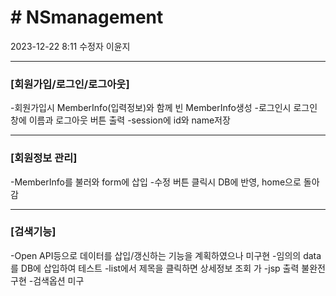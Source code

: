 ﻿<h1># NSmanagement</h1>
2023-12-22 8:11 수정자 이윤지<br>
<hr>

<h3>[회원가입/로그인/로그아웃]<br></h3>
-회원가입시 MemberInfo(입력정보)와 함께 빈 MemberInfo생성
-로그인시 로그인 창에 이름과 로그아웃 버튼 출력
-session에 id와 name저장
<hr>

<h3>[회원정보 관리]<br></h3>
-MemberInfo를 불러와 form에 삽입
-수정 버튼 클릭시 DB에 반영, home으로 돌아감
<hr>

<h3>[검색기능]<br></h3>
-Open API등으로 데이터를 삽입/갱신하는 기능을 계획하였으나 미구현
-임의의 data를 DB에 삽입하여 테스트
-list에서 제목을 클릭하면 상세정보 조회 가
-jsp 출력 불완전구현
-검색옵션 미구
